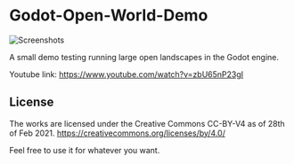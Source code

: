 # Godot-Open-World-Demo

![Screenshots](https://raw.githubusercontent.com/redhoot-dev/Godot-Open-World-Demo/master/screenshot.jpg)

A small demo testing running large open landscapes in the Godot engine. 

Youtube link:
https://www.youtube.com/watch?v=zbU65nP23gI

## License
The works are licensed under the Creative Commons CC-BY-V4 as of 28th of Feb 2021.
https://creativecommons.org/licenses/by/4.0/

Feel free to use it for whatever you want.
